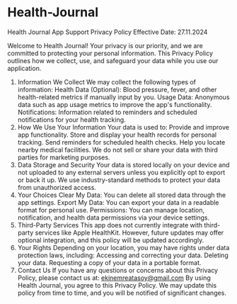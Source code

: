 # Health-Journal
Health Journal App Support
Privacy Policy
Effective Date: 27.11.2024


Welcome to Health Journal! Your privacy is our priority, and we are committed to protecting your personal information. This Privacy Policy outlines how we collect, use, and safeguard your data while you use our application.
1. Information We Collect
We may collect the following types of information:
Health Data (Optional): Blood pressure, fever, and other health-related metrics if manually input by you.
Usage Data: Anonymous data such as app usage metrics to improve the app's functionality.
Notifications: Information related to reminders and scheduled notifications for your health tracking.
2. How We Use Your Information
Your data is used to:
Provide and improve app functionality.
Store and display your health records for personal tracking.
Send reminders for scheduled health checks.
Help you locate nearby medical facilities.
We do not sell or share your data with third parties for marketing purposes.
3. Data Storage and Security
Your data is stored locally on your device and not uploaded to any external servers unless you explicitly opt to export or back it up. We use industry-standard methods to protect your data from unauthorized access.
4. Your Choices
Clear My Data: You can delete all stored data through the app settings.
Export My Data: You can export your data in a readable format for personal use.
Permissions: You can manage location, notification, and health data permissions via your device settings.
5. Third-Party Services
This app does not currently integrate with third-party services like Apple HealthKit. However, future updates may offer optional integration, and this policy will be updated accordingly.
6. Your Rights
Depending on your location, you may have rights under data protection laws, including:
Accessing and correcting your data.
Deleting your data.
Requesting a copy of your data in a portable format.
7. Contact Us
If you have any questions or concerns about this Privacy Policy, please contact us at: ekinemreatasoy@gmail.com
By using Health Journal, you agree to this Privacy Policy. We may update this policy from time to time, and you will be notified of significant changes.
